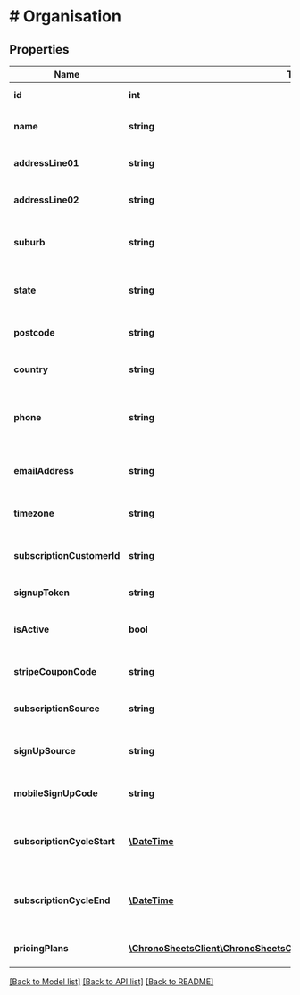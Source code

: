 # # Organisation

## Properties

Name | Type | Description | Notes
------------ | ------------- | ------------- | -------------
**id** | **int** | The ID of the organisation | [optional]
**name** | **string** | The name of the organisation | [optional]
**addressLine01** | **string** | Address line 1 of the organisation | [optional]
**addressLine02** | **string** | Address line 2 of the organisation | [optional]
**suburb** | **string** | The suburb where the organisation is located | [optional]
**state** | **string** | The state where the organisation is located | [optional]
**postcode** | **string** | The postcode of the organisation | [optional]
**country** | **string** | The country of the organisation | [optional]
**phone** | **string** | The primary phone contact number of the organisation | [optional]
**emailAddress** | **string** | The primary email address of the organisation | [optional]
**timezone** | **string** | The timezone of the organisation | [optional]
**subscriptionCustomerId** | **string** | The customer ID of the payments subscription | [optional]
**signupToken** | **string** | The sign up token | [optional]
**isActive** | **bool** | Whether or not the organisation is active | [optional]
**stripeCouponCode** | **string** | The payments coupon code | [optional]
**subscriptionSource** | **string** | The source of the subscription | [optional]
**signUpSource** | **string** | The source where the organisation signed up | [optional]
**mobileSignUpCode** | **string** | A temporary mobile sign up code | [optional]
**subscriptionCycleStart** | [**\DateTime**](\DateTime.md) | The start date and time of the organisations subscription | [optional]
**subscriptionCycleEnd** | [**\DateTime**](\DateTime.md) | The end date and time of the organisations subscription | [optional]
**pricingPlans** | [**\ChronoSheetsClient\ChronoSheetsClientLibModel\OrganisationPricingPlan[]**](OrganisationPricingPlan.md) | The organisation&#39;s pricing plans | [optional]

[[Back to Model list]](../../README.md#models) [[Back to API list]](../../README.md#endpoints) [[Back to README]](../../README.md)
